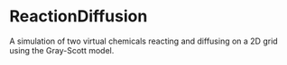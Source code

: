 # ReactionDiffusion
A simulation of two virtual chemicals reacting and diffusing on a 2D grid using the Gray-Scott model.
